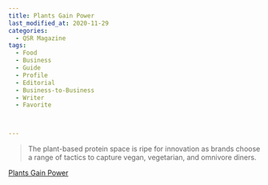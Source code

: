 ```yaml
---
title: Plants Gain Power
last_modified_at: 2020-11-29
categories:
  - QSR Magazine
tags:
  - Food
  - Business
  - Guide
  - Profile
  - Editorial 
  - Business-to-Business
  - Writer
  - Favorite



---
```


> The plant-based protein space is ripe for innovation as brands choose a range of tactics to capture vegan, vegetarian, and omnivore diners. 

[Plants Gain Power](http://www.ourdigitalmags.com/publication/?i=598569&ver=html5&p=21)
